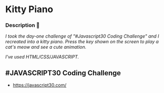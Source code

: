 # Kitty Piano

### Description 🚀

_I took the day-one challenge of "#Javascript30 Coding Challenge" and I recreated into a kitty piano. Press the key shown on the screen to play a cat's meow and see a cute animation._

_I've used HTML/CSS/JAVASCRIPT._

## #JAVASCRIPT30 Coding Challenge
* https://javascript30.com/
